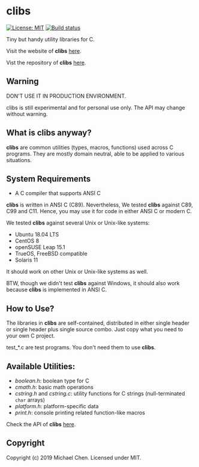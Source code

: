 # clibs

[![License: MIT](https://img.shields.io/badge/License-MIT-yellow.svg)](https://opensource.org/licenses/MIT) [![Build status](https://ci.appveyor.com/api/projects/status/69a3u5o6wm3itj8w?svg=true)](https://ci.appveyor.com/project/cwchentw/clibs)

Tiny but handy utility libraries for C.

Visit the website of **clibs** [here](https://cwchentw.github.io/clibs/html/index.html).

Vist the repository of **clibs** [here](https://github.com/cwchentw/clibs/).

## Warning

DON'T USE IT IN PRODUCTION ENVIRONMENT.

clibs is still experimental and for personal use only. The API may change without warning.

## What is clibs anyway?

**clibs** are common utilities (types, macros, functions) used across C programs. They are mostly domain neutral, able to be applied to various situations.

## System Requirements

* A C compiler that supports ANSI C

**clibs** is written in ANSI C (C89). Nevertheless, We tested **clibs** against C89, C99 and C11. Hence, you may use it for code in either ANSI C or modern C.

We tested **clibs** against several Unix or Unix-like systems:

* Ubuntu 18.04 LTS
* CentOS 8
* openSUSE Leap 15.1
* TrueOS, FreeBSD compatible
* Solaris 11

It should work on other Unix or Unix-like systems as well.

BTW, though we didn't test **clibs** against Windows, it should also work because **clibs** is implemented in ANSI C.

## How to Use?

The libraries in **clibs** are self-contained, distributed in either single header or single header plus single source combo. Just copy what you need to your own C project.

test_\*.c are test programs. You don't need them to use **clibs**.

## Available Utilities:

* *boolean.h*: boolean type for C
* *cmath.h*: basic math operations
* *cstring.h* and *cstring.c*: utility functions for C strings (null-terminated `char` arrays)
* *platform.h*: platform-specific data
* *print.h*: console printing related function-like macros

Check the API of **clibs** [here](https://cwchentw.github.io/clibs/html/index.html).

## Copyright

Copyright (c) 2019 Michael Chen. Licensed under MIT.
